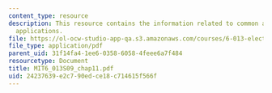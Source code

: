 ```yaml
---
content_type: resource
description: This resource contains the information related to common antennas and
  applications.
file: https://ol-ocw-studio-app-qa.s3.amazonaws.com/courses/6-013-electromagnetics-and-applications-spring-2009/24237639e2c790edce18c714615f566f_MIT6_013S09_chap11.pdf
file_type: application/pdf
parent_uid: 31f14fa4-1ee6-0358-6058-4feee6a7f484
resourcetype: Document
title: MIT6_013S09_chap11.pdf
uid: 24237639-e2c7-90ed-ce18-c714615f566f
---
```


